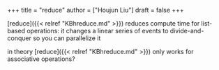 +++
title = "reduce"
author = ["Houjun Liu"]
draft = false
+++

[reduce]({{< relref "KBhreduce.md" >}}) reduces compute time for list-based operations: it changes a linear series of events to divide-and-conquer so you can parallelize it

in theory [reduce]({{< relref "KBhreduce.md" >}}) only works for associative operations?
